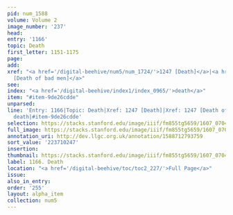 ```yaml
---
pid: num_1588
volume: Volume 2
image_number: '237'
head:
entry: '1166'
topic: Death
first_letter: 1151-1175
page:
add:
xref: "<a href='/digital-beehive/num5/num_1724/'>1247 [Death]</a>|<a href='/digital-beehive/num5/num_1725/'>1247
  [Death of bad men]</a>"
see:
index: "<a href='/digital-beehive/index1/index_0965/'>death</a>"
item: "#item-9de26cdde"
unparsed:
line: 'Entry: 1166|Topic: Death|Xref: 1247 [Death]|Xref: 1247 [Death of bad men]|Index:
  death|#item-9de26cdde'
selection: https://stacks.stanford.edu/image/iiif/fm855tg5659/1607_0704/333,247,2967,1090/full/0/default.jpg
full_image: https://stacks.stanford.edu/image/iiif/fm855tg5659/1607_0704/full/full/0/default.jpg
annotation_uri: http://dev.llgc.org.uk/annotation/1588712793759
sort_value: '223710247'
insertion:
thumbnail: https://stacks.stanford.edu/image/iiif/fm855tg5659/1607_0704/333,247,600,180/250,/0/default.jpg
label: 1166. Death
location: "<a href='/digital-beehive/toc/toc2_227/'>Full Page</a>"
issue:
also_in_entry:
order: '255'
layout: alpha_item
collection: num5
---
```

